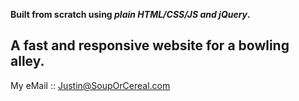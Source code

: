 **Built from scratch using _plain HTML/CSS/JS and jQuery_.**

## A fast and responsive website for a bowling alley.


My eMail :: Justin@SoupOrCereal.com